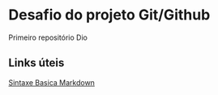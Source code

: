 # Desafio do projeto Git/Github
Primeiro repositório Dio

## Links úteis
[Sintaxe Basica Markdown](https://www.markdownguide.org/basic-syntax/)
